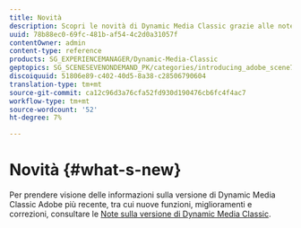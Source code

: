 ```yaml
---
title: Novità
description: Scopri le novità di Dynamic Media Classic grazie alle note sulla versione correnti.
uuid: 78b88ec0-69fc-481b-af54-4c2d0a31057f
contentOwner: admin
content-type: reference
products: SG_EXPERIENCEMANAGER/Dynamic-Media-Classic
geptopics: SG_SCENESEVENONDEMAND_PK/categories/introducing_adobe_scene7
discoiquuid: 51806e89-c402-40d5-8a38-c28506790604
translation-type: tm+mt
source-git-commit: ca12c96d3a76cfa52fd930d190476cb6fc4f4ac7
workflow-type: tm+mt
source-wordcount: '52'
ht-degree: 7%

---
```



# Novità {#what-s-new}

Per prendere visione delle informazioni sulla versione di Dynamic Media Classic  Adobe più recente, tra cui nuove funzioni, miglioramenti e correzioni, consultare le [Note sulla versione di Dynamic Media Classic](https://docs.adobe.com/content/help/en/dynamic-media-developer-resources/release-notes/s7rn2017.html).
